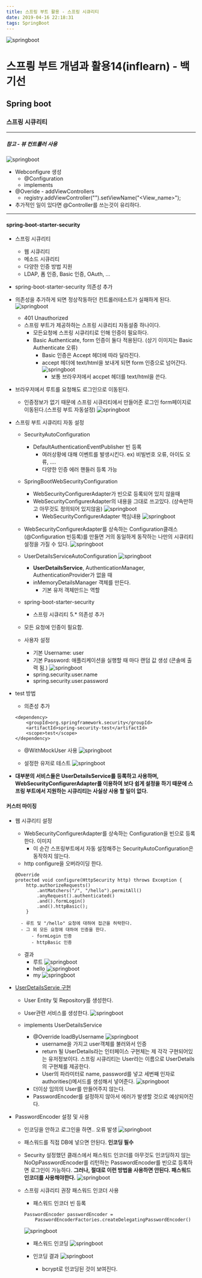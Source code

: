 ```yaml
---
title: 스프링 부트 활용 - 스프링 시큐리티 
date: 2019-04-16 22:18:31
tags: SpringBoot
---
```


![springboot](/images/springboot_logo.png)
# 스프릥 부트 개념과 활용14(inflearn) - 백기선 
## Spring boot

### 스프링 시큐리티

---
##### 참고 - 뷰 컨트롤러 사용
![springboot](/images/springboot/springboot14-1.png)
- Webconfigure 생성
    - @Configuration
    - implements
- @Overide - addViewControllers
    - registry.addViewController("<path>").setViewName("<View_name>");
- 추가적인 일이 있다면 @Controller를 쓰는것이 유리하다.
---

#### spring-boot-starter-security
- 스프링 시큐리티
    - 웹 시큐리티
    - 메소드 시큐리티
    - 다양한 인증 방법 지원
    - LDAP, 폼 인증, Basic 인증, OAuth, ...

- spring-boot-starter-security 의존성 추가

- 의존성을 추가하게 되면 정상작동하던 컨트롤러테스트가 실패하게 된다.
    ![springboot](/images/springboot/springboot14-2.png)
    - 401 Unauthorized
    - 스프링 부트가 제공하하는 스프링 시큐리티 자동설중 하나이다.
        - 모든요청에 스프링 시큐리티로 인해 인증이 필요하다.
        - Basic Authenticate, form 인증이 둘다 적용된다.
        (상기 이미지는 Basic Authenticate 오류)
            - Basic 인증은 Accept 헤더에 따라 달라진다. 
            - accept 헤더에 text/html을 보내게 되면 form 인증으로 넘어간다.
                ![springboot](/images/springboot/springboot14-3.png)
                - 보통 브라우저에서 accpet 헤더를 text/html을 쓴다. 

- 브라우저에서 루트를 요청해도 로그인으로 이동된다.
    - 인증정보가 없기 때문에 스프링 시큐리티에서 만들어준 로그인 form페이지로 이동된다.(스프링 부트 자동설정)
        ![springboot](/images/springboot/springboot14-5.png)

- 스프링 부트 시큐리티 자동 설정
    - SecurityAutoConfiguration
        - DefaultAuthenticationEventPublisher 빈 등록
            - 여러상황에 대해 이벤트를 발생시킨다.
            ex) 비빌번호 오류, 아이도 오류, ....
            - 다양한 인증 에러 핸들러 등록 가능
    - SpringBootWebSecurityConfiguration
        - WebSecurityConfigurerAdapter가 빈으로 등록되어 있지 않을때
        - WebSecurityConfigurerAdapter의 내용을 그대로 쓰고있다.
        (상속만하고 아무것도 정의되어 있지않음)
        ![springboot](/images/springboot/springboot14-6.png)
            - WebSecurityConfigurerAdapter 핵심내용
            ![springboot](/images/springboot/springboot14-7.png)
    - WebSecurityConfigurerAdapter를 상속하는 Configuration클래스(@Configuration 빈등록)를 만들면 거의 동일하게 동작하는 나만의 시큐리티 설정을 가질 수 있다.
    ![springboot](/images/springboot/springboot14-9.png)
    
    - UserDetailsServiceAutoConfiguration
        ![springboot](/images/springboot/springboot14-8.png)
        - **UserDetailsService**, AuthenticationManager, 
        AuthenticationProvider가 없을 때
        - inMemoryDetailsManager 객체를 만든다.
            - 기본 유저 객체만드는 역할
    - spring-boot-starter-security
        - 스프링 시큐리티 5.* 의존성 추가 
    - 모든 요청에 인증이 필요함.
    - 사용자 설정
        - 기본 Username: user
        - 기본 Password: 애플리케이션을 실행할 때 마다 랜덤 값 생성 (콘솔에 출력 됨.)
        ![springboot](/images/springboot/springboot14-4.png)
        - spring.security.user.name
        - spring.security.user.password
        
- test 방법
    - 의존성 추가
    ```
    <dependency>
        <groupId>org.springframework.security</groupId>
        <artifactId>spring-security-test</artifactId>
        <scope>test</scope>
    </dependency>
    ```
    - @WithMockUser 사용
    ![springboot](/images/springboot/springboot14-10.png)
    
    - 설정한 유저로 테스트
    ![springboot](/images/springboot/springboot14-11.png)
- **대부분의 서비스들은 UserDetailsService를 등록하고 사용하며, WebSecurityConfigurerAdapter를 이용하여 보다 쉽게 설정을 하기 때문에 스프링 부트에서 지원하는 시큐리티는 사실상 사용 할 일이 없다.** 

#### 커스터 마이징
- 웹 시큐리티 설정
    - WebSecurityConfigurerAdapter를 상속하는 Configuration을 빈으로 등록한다.
        이미지
        - 이 순간 스프링부트에서 자동 설정해주는 SecurityAutoConfiguration은 동작하지 않는다.
    - http configure을 오버라이딩 한다.
    ```
    @Override
    protected void configure(HttpSecurity http) throws Exception {
        http.authorizeRequests()
            .antMatchers("/", "/hello").permitAll()
            .anyRequest().authenticated()
            .and().formLogin()
            .and().httpBasic();
        }
    ```
        - 루트 및 "/hello" 요청에 대하여 접근을 허락한다.
        - 그 외 모든 요청에 대하여 인증을 한다.
            - formLogin 인증
            - httpBasic 인증
    - 결과
        - 루트
            ![springboot](/images/springboot/springboot14-13.png)
        - hello
            ![springboot](/images/springboot/springboot14-14.png)
        - my
            ![springboot](/images/springboot/springboot14-15.png)

- [UserDetailsServie 구현](https://docs.spring.io/spring-security/site/docs/current/reference/htmlsingle/#jc-authentication-userdetailsservice)
    - User Entity 및 Repository를 생성한다.
    - User관련 서비스를 생성한다.
    ![springboot](/images/springboot/springboot14-17.png)
    
    - implements UserDetailsService
        - @Override loadByUsername
        ![springboot](/images/springboot/springboot14-18.png)
            - username을 가지고 user객체를 불러와서 인증
            - return 될 UserDetails라는 인터페이스 구현체는 제 각각 구현되어있는 유저정보이다.
            스프링 시큐리티는 User라는 이름으로 UserDetails의 구현체를 제공한다.
            - User의 파라미터로 name, password를 넣고 세번째 인자로 authorities()메서드를 생성해서 넣어준다.
                ![springboot](/images/springboot/springboot14-16.png)
        - 더이상 임의의 User를 만들어주지 않는다.
        - PasswordEncoder를 설정하지 않아서 에러가 발생할 것으로 예상되어진다.

- PasswordEncoder 설정 및 사용
    - 인코딩을 안하고 로그인을 하면.. 오류 발생
    ![springboot](/images/springboot/springboot14-19.png)
    - 패스워드를 직접 DB에 넣으면 안된다. **인코딩 필수**
    - Security 설정했던 클래스에서 
    패스워드 인코더를 아무것도 인코딩하지 않는 NoOpPasswordEncoder를 리턴하는 PasswordEncoder를 빈으로 등록하면 로그인이 가능하다.
    **그러나, 절대로 이런 방법을 사용하면 안된다. 패스워드 인코더를 사용해야한다.**
    ![springboot](/images/springboot/springboot14-20.png)
    
    - 스프링 시큐리티 권장 패스워드 인코더 사용
        - 패스워드 인코더 빈 등록
        ```
        PasswordEncoder passwordEncoder = 
            PasswordEncoderFactories.createDelegatingPasswordEncoder()
        ```
        ![springboot](/images/springboot/springboot14-21.png)
        
        - 패스워드 인코딩
        ![springboot](/images/springboot/springboot14-22.png)
        
        - 인코딩 결과
        ![springboot](/images/springboot/springboot14-23.png)
            - bcrypt로 인코딩된 것이 보여진다.
        
        
    
    
             
    